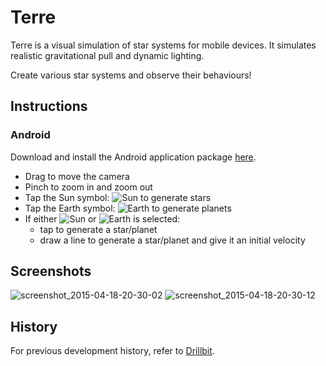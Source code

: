 # Terre
Terre is a visual simulation of star systems for mobile devices. It simulates realistic gravitational pull and dynamic lighting. 

Create various star systems and observe their behaviours!

## Instructions

### Android

Download and install the Android application package [here](https://github.com/zuqini/Terre/releases/download/v0.2.1/Terre.apk).

* Drag to move the camera
* Pinch to zoom in and zoom out
* Tap the Sun symbol: ![Sun][1] to generate stars
* Tap the Earth symbol: ![Earth][2] to generate planets
* If either ![Sun][1] or ![Earth][2] is selected:
  * tap to generate a star/planet
  * draw a line to generate a star/planet and give it an initial velocity

## Screenshots
![screenshot_2015-04-18-20-30-02](https://cloud.githubusercontent.com/assets/5790854/7217902/4349e566-e619-11e4-84c0-8934651018b0.png)
![screenshot_2015-04-18-20-30-12](https://cloud.githubusercontent.com/assets/5790854/7217903/434aa08c-e619-11e4-8f37-6d75e8cb78f7.png)

## History
For previous development history, refer to [Drillbit](https://github.com/zuqini/Drillbit).

[1]: http://upload.wikimedia.org/wikipedia/commons/thumb/6/6f/Sun_symbol.svg/25px-Sun_symbol.svg.png
[2]: http://upload.wikimedia.org/wikipedia/commons/thumb/e/e7/Earth_symbol.svg/16px-Earth_symbol.svg.png
